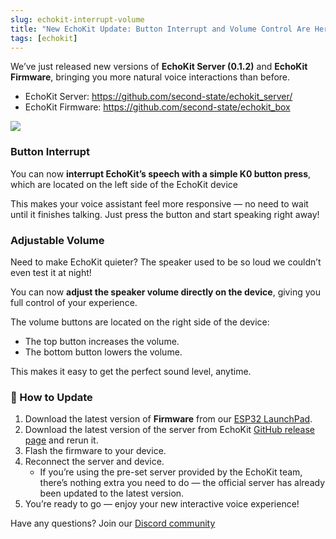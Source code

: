 ```yaml
---
slug: echokit-interrupt-volume
title: "New EchoKit Update: Button Interrupt and Volume Control Are Here!"
tags: [echokit]
---
```



We’ve just released new versions of **EchoKit Server (0.1.2)** and **EchoKit Firmware**, bringing you more natural voice interactions than before.
* EchoKit Server: https://github.com/second-state/echokit_server/
* EchoKit Firmware: https://github.com/second-state/echokit_box

![](interrupt-volume,png)

### Button Interrupt

You can now **interrupt EchoKit’s speech with a simple K0 button press**, which are located on the left side of the EchoKit device

This makes your voice assistant feel more responsive — no need to wait until it finishes talking. Just press the button and start speaking right away!

### Adjustable Volume

Need to make EchoKit quieter? The speaker used to be so loud we couldn’t even test it at night!

You can now **adjust the speaker volume directly on the device**, giving you full control of your experience.

The volume buttons are located on the right side of the device:
* The top button increases the volume.
* The bottom button lowers the volume.

This makes it easy to get the perfect sound level, anytime.


### 🚀 How to Update

1. Download the latest version of **Firmware** from our [ESP32 LaunchPad](https://espressif.github.io/esp-launchpad/?flashConfigURL=https://echokit.dev/firmware/echokit.toml).
2. Download the latest version of the server from EchoKit [GitHub release page](https://github.com/second-state/echokit_server/releases/tag/v0.1.2) and rerun it.
3. Flash the firmware to your device.
4. Reconnect the server and device.
   * If you’re using the pre-set server provided by the EchoKit team, there’s nothing extra you need to do — the official server has already been updated to the latest version.
5. You’re ready to go — enjoy your new interactive voice experience!

Have any questions? Join our [Discord community](https://discord.gg/Fwe3zsT5g3)
